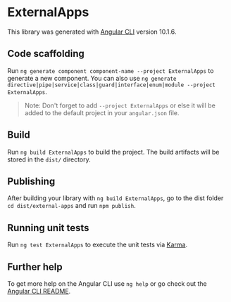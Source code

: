 # ExternalApps

This library was generated with [Angular CLI](https://github.com/angular/angular-cli) version 10.1.6.

## Code scaffolding

Run `ng generate component component-name --project ExternalApps` to generate a new component. You can also use `ng generate directive|pipe|service|class|guard|interface|enum|module --project ExternalApps`.
> Note: Don't forget to add `--project ExternalApps` or else it will be added to the default project in your `angular.json` file. 

## Build

Run `ng build ExternalApps` to build the project. The build artifacts will be stored in the `dist/` directory.

## Publishing

After building your library with `ng build ExternalApps`, go to the dist folder `cd dist/external-apps` and run `npm publish`.

## Running unit tests

Run `ng test ExternalApps` to execute the unit tests via [Karma](https://karma-runner.github.io).

## Further help

To get more help on the Angular CLI use `ng help` or go check out the [Angular CLI README](https://github.com/angular/angular-cli/blob/master/README.md).
